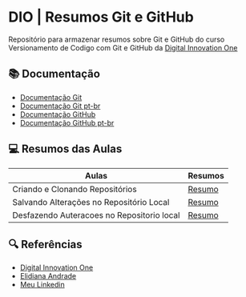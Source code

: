 
# DIO | Resumos Git e GitHub

Repositório para armazenar resumos sobre Git e GitHub do curso Versionamento de Codigo com Git e GitHub da [Digital Innovation One](https://www.dio.me/)

## 📚 Documentação
- [Documentação Git](https://git-scm.com/docs/)
- [Documentação Git pt-br](https://git-scm.com/docs/git/pt_BR)
- [Documentação GitHub](https://docs.github.com/)
- [Documentação GitHub pt-br](https://docs.github.com/pt)

## 💻 Resumos das Aulas
| Aulas | Resumos |
|-------| --------|
|Criando e Clonando Repositórios | [Resumo]()
|Salvando  Alterações  no Repositório Local | [Resumo]()
|Desfazendo Auteracoes no Repositorio local| [Resumo]()

## 🔍 Referências

- [Digital Innovation One](https://lp.digitalinnovation.one/digital-ods)
- [Elidiana Andrade](https://www.linkedin.com/in/elidianaandrade/)
- [Meu Linkedin](https://www.linkedin.com/in/adson-nunes/)
